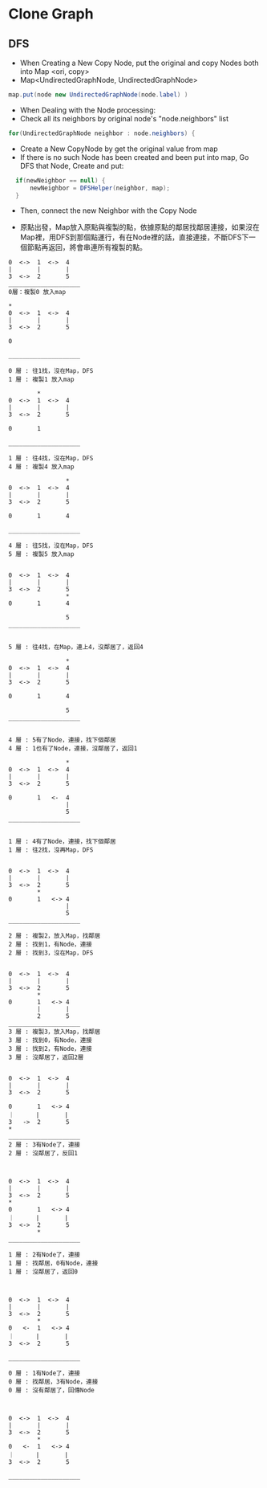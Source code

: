# Clone Graph



## DFS
- When Creating a New Copy Node, put the original and copy Nodes both into Map <ori, copy>
-  Map<UndirectedGraphNode, UndirectedGraphNode>
```java
map.put(node new UndirectedGraphNode(node.label) )
```
- When Dealing with the Node processing:
- Check all its neighbors by original node's "node.neighbors" list
```java
for(UndirectedGraphNode neighbor : node.neighbors) {
```
- Create a New CopyNode by get the original value from map
- If there is no such Node has been created and been put into map, Go DFS that Node,  Create and put:
```java
  if(newNeighbor == null) {
      newNeighbor = DFSHelper(neighbor, map);
  }
```
- Then, connect the new Neighbor with the Copy Node

- 原點出發，Map放入原點與複製的點，依據原點的鄰居找鄰居連接，如果沒在Map裡，用DFS到那個點運行，有在Node裡的話，直接連接，不斷DFS下一個節點再返回，將會串連所有複製的點。

```
0  <->  1  <->  4
|       |       |
3  <->  2       5
____________________
0層：複製0 放入map

*
0  <->  1  <->  4
|       |       |
3  <->  2       5

0

____________________

0 層 : 往1找，沒在Map，DFS
1 層 : 複製1 放入map

        *
0  <->  1  <->  4
|       |       |
3  <->  2       5

0       1

____________________

1 層 : 往4找，沒在Map，DFS
4 層 : 複製4 放入map

                *
0  <->  1  <->  4
|       |       |
3  <->  2       5

0       1       4

____________________

4 層 : 往5找，沒在Map，DFS
5 層 : 複製5 放入map

                
0  <->  1  <->  4
|       |       |
3  <->  2       5
                *
0       1       4

                5
____________________


5 層 : 往4找，在Map，連上4，沒鄰居了，返回4

                *
0  <->  1  <->  4
|       |       |
3  <->  2       5
                
0       1       4

                5
____________________


4 層 : 5有了Node，連接，找下個鄰居
4 層 : 1也有了Node，連接，沒鄰居了，返回1

                *
0  <->  1  <->  4
|       |       |
3  <->  2       5
                
0       1   <-  4
                |
                5
____________________


1 層 : 4有了Node，連接，找下個鄰居
1 層 : 往2找，沒再Map，DFS

        
0  <->  1  <->  4
|       |       |
3  <->  2       5
        *        
0       1   <-> 4
                |
                5
____________________

2 層 : 複製2，放入Map，找鄰居
2 層 : 找到1，有Node，連接
2 層 : 找到3，沒在Map，DFS

        
0  <->  1  <->  4
|       |       |
3  <->  2       5
        *        
0       1   <-> 4
        |       |
        2       5
____________________
3 層 : 複製3，放入Map，找鄰居
3 層 : 找到0，有Node，連接
3 層 : 找到2，有Node，連接
3 層 : 沒鄰居了，返回2層

        
0  <->  1  <->  4
|       |       |
3  <->  2       5
       
0       1   <-> 4
｜      |       |
3   ->  2       5
*
____________________
2 層 : 3有Node了，連接
2 層 : 沒鄰居了，反回1 


        
0  <->  1  <->  4
|       |       |
3  <->  2       5
*        
0       1   <-> 4
｜      |       |
3  <->  2       5
        *
____________________

1 層 : 2有Node了，連接
1 層 : 找鄰居，0有Node，連接
1 層 : 沒鄰居了，返回0 


        
0  <->  1  <->  4
|       |       |
3  <->  2       5
        * 
0   <-  1   <-> 4
｜      |       |
3  <->  2       5
        
____________________

0 層 : 1有Node了，連接 
0 層 : 找鄰居，3有Node，連接
0 層 : 沒有鄰居了，回傳Node 


        
0  <->  1  <->  4
|       |       |
3  <->  2       5
        * 
0   <-  1   <-> 4
｜      |       |
3  <->  2       5
        
____________________